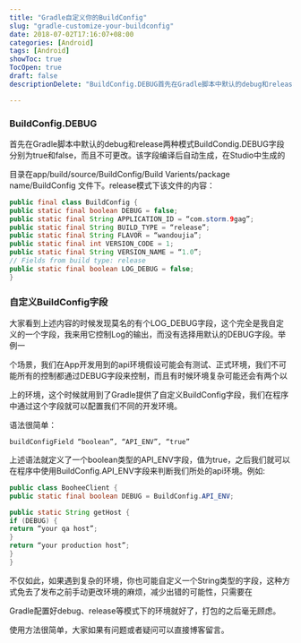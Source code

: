 ```yaml
---
title: "Gradle自定义你的BuildConfig"
slug: "gradle-customize-your-buildconfig"
date: 2018-07-02T17:16:07+08:00
categories: [Android]
tags: [Android]
showToc: true
TocOpen: true
draft: false
descriptionDelete: "BuildConfig.DEBUG首先在Gradle脚本中默认的debug和release两种模式BuildCondig.DEBU"

---
```

                
### BuildConfig.DEBUG  

首先在Gradle脚本中默认的debug和release两种模式BuildCondig.DEBUG字段分别为true和false，而且不可更改。该字段编译后自动生成，在Studio中生成的


<!--more-->


目录在app/build/source/BuildConfig/Build Varients/package name/BuildConfig 文件下。release模式下该文件的内容：
```java
public final class BuildConfig {
public static final boolean DEBUG = false;
public static final String APPLICATION_ID = “com.storm.9gag”;
public static final String BUILD_TYPE = “release”;
public static final String FLAVOR = “wandoujia”;
public static final int VERSION_CODE = 1;
public static final String VERSION_NAME = “1.0”;
// Fields from build type: release
public static final boolean LOG_DEBUG = false;
}
```

### 自定义BuildConfig字段

大家看到上述内容的时候发现莫名的有个LOG_DEBUG字段，这个完全是我自定义的一个字段，我来用它控制Log的输出，而没有选择用默认的DEBUG字段。举例一

个场景，我们在App开发用到的api环境假设可能会有测试、正式环境，我们不可能所有的控制都通过DEBUG字段来控制，而且有时候环境复杂可能还会有两个以

上的环境，这个时候就用到了Gradle提供了自定义BuildConfig字段，我们在程序中通过这个字段就可以配置我们不同的开发环境。

语法很简单：

`buildConfigField “boolean”, “API_ENV”, “true”`

上述语法就定义了一个boolean类型的API_ENV字段，值为true，之后我们就可以在程序中使用BuildConfig.API_ENV字段来判断我们所处的api环境。例如:

```java
public class BooheeClient {
public static final boolean DEBUG = BuildConfig.API_ENV;

public static String getHost {
if (DEBUG) {
return “your qa host”;
}
return “your production host”;
}
}
```
不仅如此，如果遇到复杂的环境，你也可能自定义一个String类型的字段，这种方式免去了发布之前手动更改环境的麻烦，减少出错的可能性，只需要在

Gradle配置好debug、release等模式下的环境就好了，打包的之后毫无顾虑。

使用方法很简单，大家如果有问题或者疑问可以直接博客留言。